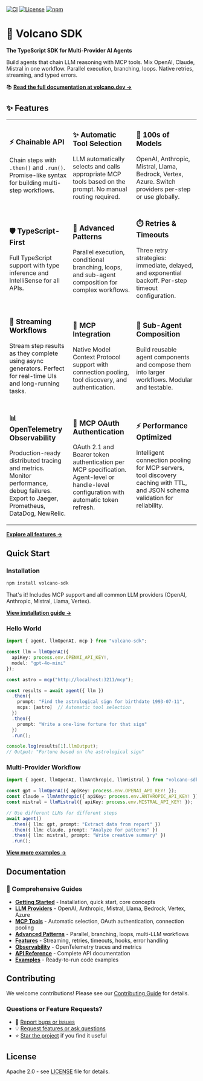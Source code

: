 [![CI](https://github.com/Kong/volcano-sdk/actions/workflows/ci.yml/badge.svg)](https://github.com/Kong/volcano-sdk/actions/workflows/ci.yml)
[![License](https://img.shields.io/badge/License-Apache_2.0-blue.svg)](LICENSE)
[![npm](https://img.shields.io/npm/v/volcano-sdk.svg)](https://www.npmjs.com/package/volcano-sdk)

# 🌋 Volcano SDK

**The TypeScript SDK for Multi-Provider AI Agents**

Build agents that chain LLM reasoning with MCP tools. Mix OpenAI, Claude, Mistral in one workflow. Parallel execution, branching, loops. Native retries, streaming, and typed errors.

📚 **[Read the full documentation at volcano.dev →](https://volcano.dev/)**

## ✨ Features

<table>
<tr>
<td width="33%">

### ⚡️ Chainable API
Chain steps with `.then()` and `.run()`. Promise-like syntax for building multi-step workflows.

</td>
<td width="33%">

### ✨ Automatic Tool Selection
LLM automatically selects and calls appropriate MCP tools based on the prompt. No manual routing required.

</td>
<td width="33%">

### 🔧 100s of Models
OpenAI, Anthropic, Mistral, Llama, Bedrock, Vertex, Azure. Switch providers per-step or use globally.

</td>
</tr>

<tr>
<td width="33%">

### 🛡️ TypeScript-First
Full TypeScript support with type inference and IntelliSense for all APIs.

</td>
<td width="33%">

### 🔄 Advanced Patterns
Parallel execution, conditional branching, loops, and sub-agent composition for complex workflows.

</td>
<td width="33%">

### ⏱️ Retries & Timeouts
Three retry strategies: immediate, delayed, and exponential backoff. Per-step timeout configuration.

</td>
</tr>

<tr>
<td width="33%">

### 📡 Streaming Workflows
Stream step results as they complete using async generators. Perfect for real-time UIs and long-running tasks.

</td>
<td width="33%">

### 🎯 MCP Integration
Native Model Context Protocol support with connection pooling, tool discovery, and authentication.

</td>
<td width="33%">

### 🧩 Sub-Agent Composition
Build reusable agent components and compose them into larger workflows. Modular and testable.

</td>
</tr>

<tr>
<td width="33%">

### 📊 OpenTelemetry Observability
Production-ready distributed tracing and metrics. Monitor performance, debug failures. Export to Jaeger, Prometheus, DataDog, NewRelic.

</td>
<td width="33%">

### 🔐 MCP OAuth Authentication
OAuth 2.1 and Bearer token authentication per MCP specification. Agent-level or handle-level configuration with automatic token refresh.

</td>
<td width="33%">

### ⚡ Performance Optimized
Intelligent connection pooling for MCP servers, tool discovery caching with TTL, and JSON schema validation for reliability.

</td>
</tr>
</table>

**[Explore all features →](https://volcano.dev/docs#key-features)**

## Quick Start

### Installation

```bash
npm install volcano-sdk
```

That's it! Includes MCP support and all common LLM providers (OpenAI, Anthropic, Mistral, Llama, Vertex).

**[View installation guide →](https://volcano.dev/docs#installation)**

### Hello World

```ts
import { agent, llmOpenAI, mcp } from "volcano-sdk";

const llm = llmOpenAI({ 
  apiKey: process.env.OPENAI_API_KEY!, 
  model: "gpt-4o-mini" 
});

const astro = mcp("http://localhost:3211/mcp");

const results = await agent({ llm })
  .then({ 
    prompt: "Find the astrological sign for birthdate 1993-07-11",
    mcps: [astro]  // Automatic tool selection
  })
  .then({ 
    prompt: "Write a one-line fortune for that sign" 
  })
  .run();

console.log(results[1].llmOutput);
// Output: "Fortune based on the astrological sign"
```

### Multi-Provider Workflow

```ts
import { agent, llmOpenAI, llmAnthropic, llmMistral } from "volcano-sdk";

const gpt = llmOpenAI({ apiKey: process.env.OPENAI_API_KEY! });
const claude = llmAnthropic({ apiKey: process.env.ANTHROPIC_API_KEY! });
const mistral = llmMistral({ apiKey: process.env.MISTRAL_API_KEY! });

// Use different LLMs for different steps
await agent()
  .then({ llm: gpt, prompt: "Extract data from report" })
  .then({ llm: claude, prompt: "Analyze for patterns" })
  .then({ llm: mistral, prompt: "Write creative summary" })
  .run();
```

**[View more examples →](https://volcano.dev/docs/examples)**

## Documentation

### 📖 Comprehensive Guides
- **[Getting Started](https://volcano.dev/docs)** - Installation, quick start, core concepts
- **[LLM Providers](https://volcano.dev/docs/providers)** - OpenAI, Anthropic, Mistral, Llama, Bedrock, Vertex, Azure
- **[MCP Tools](https://volcano.dev/docs/mcp-tools)** - Automatic selection, OAuth authentication, connection pooling
- **[Advanced Patterns](https://volcano.dev/docs/patterns)** - Parallel, branching, loops, multi-LLM workflows
- **[Features](https://volcano.dev/docs/features)** - Streaming, retries, timeouts, hooks, error handling
- **[Observability](https://volcano.dev/docs/observability)** - OpenTelemetry traces and metrics
- **[API Reference](https://volcano.dev/docs/api)** - Complete API documentation
- **[Examples](https://volcano.dev/docs/examples)** - Ready-to-run code examples

## Contributing

We welcome contributions! Please see our [Contributing Guide](CONTRIBUTING.md) for details.

### Questions or Feature Requests?

- 📝 [Report bugs or issues](https://github.com/Kong/volcano-sdk/issues)
- 💡 [Request features or ask questions](https://github.com/Kong/volcano-sdk/discussions)
- ⭐ [Star the project](https://github.com/Kong/volcano-sdk) if you find it useful

## License

Apache 2.0 - see [LICENSE](LICENSE) file for details.
